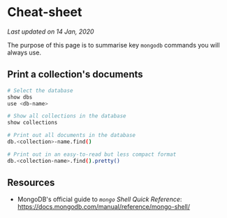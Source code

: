 # Cheat-sheet

*Last updated on 14 Jan, 2020*

The purpose of this page is to summarise key `mongodb` commands you will always use.

## Print a collection's documents
```bash
# Select the database
show dbs
use <db-name> 

# Show all collections in the database
show collections 

# Print out all documents in the database
db.<collection>-name.find() 

# Print out in an easy-to-read but less compact format
db.<collection-name>.find().pretty()
```

## Resources

- MongoDB's official guide to *`mongo` Shell Quick Reference*:  
  <https://docs.mongodb.com/manual/reference/mongo-shell/>